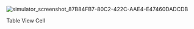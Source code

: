 ![simulator_screenshot_87B84FB7-80C2-422C-AAE4-E47460DADCDB](https://github.com/RiteshY098/MagicCities/assets/86614628/ddfaa508-b65b-4432-af46-128211731d48)

Table View Cell 
